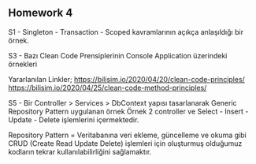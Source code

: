 ## Homework 4

S1 - Singleton - Transaction - Scoped kavramlarının açıkça anlaşıldığı bir örnek.

S3 - Bazı Clean Code Prensiplerinin Console Application üzerindeki örnekleri

Yararlanılan Linkler; https://bilisim.io/2020/04/20/clean-code-principles/ https://bilisim.io/2020/04/25/clean-code-method-principles/

S5 - Bir Controller > Services > DbContext yapısı tasarlanarak Generic Repository Pattern uygulanan örnek Örnek 2 controller ve Select - Insert - Update - Delete işlemlerini içermektedir.

Repository Pattern = Veritabanına veri ekleme, güncelleme ve okuma gibi CRUD (Create Read Update Delete) işlemleri için oluşturmuş olduğumuz kodların tekrar kullanılabilirliğini sağlamaktır.
